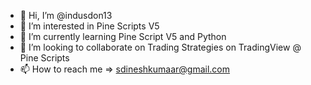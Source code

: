 - 👋 Hi, I’m @indusdon13
- 👀 I’m interested in Pine Scripts V5
- 🌱 I’m currently learning Pine Script V5 and Python
- 💞️ I’m looking to collaborate on Trading Strategies on TradingView @ Pine Scripts
- 📫 How to reach me => sdineshkumaar@gmail.com

<!---
indusdon13/indusdon13 is a ✨ special ✨ repository because its `README.md` (this file) appears on your GitHub profile.
You can click the Preview link to take a look at your changes.
--->
